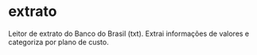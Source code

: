 extrato
=======

Leitor de extrato do Banco do Brasil (txt). Extrai informações de valores e categoriza por plano de custo.
